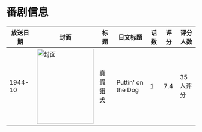 # 番剧信息

|放送日期|封面|标题|日文标题|话数|评分|评分人数|
|---|---|---|---|---|---|---|
|1944-10|<img src="//lain.bgm.tv/pic/cover/c/1c/cd/262703_PDCI1.jpg" alt="封面" style="width:150px;height:200px;object-fit:cover;">|[真假猎犬](https://bangumi.tv/subject/262703)|Puttin' on the Dog|1|7.4|35人评分|
